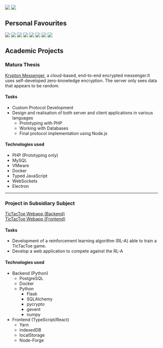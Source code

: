 [![](https://github-readme-stats.vercel.app/api/top-langs/?username=ttschnz&langs_count=6&theme=dark)](https://www.github.com/ttschnz#gh-dark-mode-only)
[![](https://github-readme-stats.vercel.app/api/top-langs/?username=ttschnz&langs_count=6&theme=default)](https://www.github.com/ttschnz#gh-light-mode-only)

## Personal Favourites
[![](https://github-readme-stats.vercel.app/api/pin?username=ttschnz&repo=miggy_brute_force&theme=dark)](https://github.com/ttschnz/miggy_brute_force#gh-dark-mode-only)
[![](https://github-readme-stats.vercel.app/api/pin?username=ttschnz&repo=miggy_brute_force&theme=default)](https://github.com/ttschnz/miggy_brute_force#gh-light-mode-only)
[![](https://github-readme-stats.vercel.app/api/pin?username=ttschnz&repo=xalps_api&theme=dark)](https://github.com/ttschnz/xalps_api#gh-dark-mode-only)
[![](https://github-readme-stats.vercel.app/api/pin?username=ttschnz&repo=xalps_api&theme=default)](https://github.com/ttschnz/xalps_api#gh-light-mode-only)
[![](https://github-readme-stats.vercel.app/api/gist?id=a312e19e8857d044eed18447bdca199a&theme=dark)](https://gist.github.com/ttschnz/a312e19e8857d044eed18447bdca199a#gh-dark-mode-only)
[![](https://github-readme-stats.vercel.app/api/gist?id=a312e19e8857d044eed18447bdca199a&theme=default)](https://gist.github.com/ttschnz/a312e19e8857d044eed18447bdca199a#gh-light-mode-only)
[![](https://github-readme-stats.vercel.app/api/pin?username=ttschnz&repo=rust_projects&theme=dark)](https://github.com/ttschnz/rust_projects#gh-dark-mode-only)
[![](https://github-readme-stats.vercel.app/api/pin?username=ttschnz&repo=rust_projects&theme=default)](https://github.com/ttschnz/rust_projects#gh-light-mode-only)
## Academic Projects
### Matura Thesis
[Krypton Messenger](https://github.com/krypton-messenger), a cloud-based, end-to-end encrypted messenger.It uses self-developed zero-knowledge encryption. The server only sees data that appears to be random.
#### Tasks
- Custom Protocol Development
- Design and realisation of both server and client applications in various languages
  - Prototyping with PHP
  - Working with Databases
  - Final protocol implementation using Node.js
#### Technologies used
- PHP (Prototyping only)
- MySQL
- VMware
- Docker
- Typed JavaScript
- WebSockets
- Electron
***

### Project in Subsidiary Subject
[TicTacToe Webapp (Backend)](https://github.com/ttschnz/tictactoe-webapp-backend)\
[TicTacToe Webapp (Frontend)](https://github.com/ttschnz/tictactoe-webapp-frontend)
#### Tasks
- Development of a reinforcement learning algorithm (RL-A) able to train a TicTacToe game.
- Develop a web application to compete against the RL-A
#### Technologies used
- Backend (Python)
  - PostgreSQL
  - Docker
  - Python
    - Flask
    - SQLAlchemy
    - pycrypto
    - gevent
    - numpy
- Frontend (TypeScript/React)
  - Yarn
  - indexedDB
  - localStorage
  - Node-Forge
